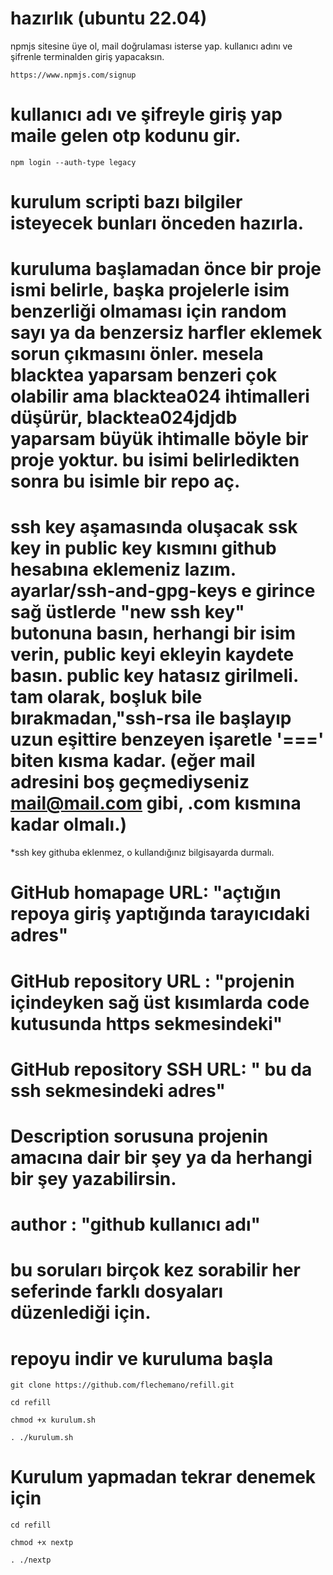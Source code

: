# hazırlık  (ubuntu 22.04) 

npmjs sitesine üye ol, mail doğrulaması isterse yap. kullanıcı adını ve şifrenle terminalden giriş yapacaksın.

```console 
https://www.npmjs.com/signup
```

# kullanıcı adı ve şifreyle giriş yap maile gelen otp kodunu gir.
```console
npm login --auth-type legacy
```
# kurulum scripti bazı bilgiler isteyecek bunları önceden hazırla.
# kuruluma başlamadan önce bir proje ismi belirle, başka projelerle isim benzerliği olmaması için random sayı ya da benzersiz harfler eklemek sorun çıkmasını önler. mesela blacktea yaparsam benzeri çok  olabilir ama blacktea024 ihtimalleri düşürür, blacktea024jdjdb yaparsam büyük ihtimalle böyle bir proje yoktur. bu isimi belirledikten sonra bu isimle bir repo aç.


# ssh key aşamasında oluşacak ssk key in public key kısmını github hesabına eklemeniz lazım. ayarlar/ssh-and-gpg-keys e girince sağ üstlerde "new ssh key" butonuna basın, herhangi bir isim verin, public keyi ekleyin kaydete basın. public key hatasız girilmeli. tam olarak, boşluk bile bırakmadan,"ssh-rsa ile başlayıp uzun eşittire benzeyen işaretle '===' biten kısma kadar. (eğer mail adresini boş geçmediyseniz mail@mail.com gibi, .com kısmına kadar olmalı.) 
*ssh key githuba eklenmez, o kullandığınız bilgisayarda durmalı.


# GitHub homapage URL: "açtığın repoya giriş yaptığında tarayıcıdaki adres"

# GitHub repository  URL : "projenin içindeyken sağ üst kısımlarda code kutusunda https sekmesindeki"
# GitHub repository SSH URL: " bu da ssh sekmesindeki adres"
# Description sorusuna projenin amacına dair bir şey ya da herhangi bir şey yazabilirsin.
# author : "github kullanıcı adı"
# bu soruları birçok kez sorabilir her seferinde farklı dosyaları düzenlediği için.



# repoyu indir ve kuruluma başla
```console
git clone https://github.com/flechemano/refill.git
```
```console
cd refill
```
```console
chmod +x kurulum.sh
```

```console
. ./kurulum.sh
```

# Kurulum yapmadan tekrar denemek için
```conlose
cd refill
```
```console
chmod +x nextp
```
```console
. ./nextp
```
